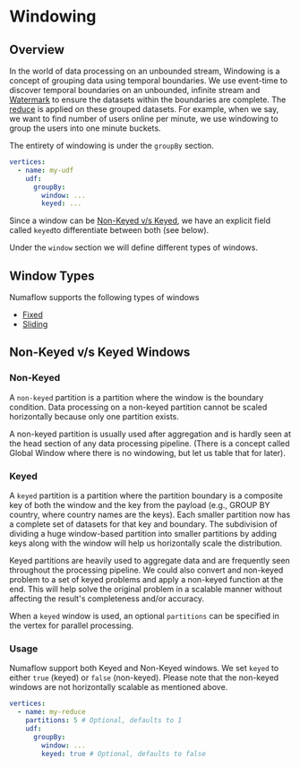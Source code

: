 # Windowing

## Overview

In the world of data processing on an unbounded stream, Windowing is a concept
of grouping data using temporal boundaries. We use event-time to discover
temporal boundaries on an unbounded, infinite stream and [Watermark](../../../../core-concepts/watermarks.md) to ensure
the datasets within the boundaries are complete. The [reduce](../reduce.md) is
applied on these grouped datasets.
For example, when we say, we want to find number of users online per minute, we use
windowing to group the users into one minute buckets.

The entirety of windowing is under the `groupBy` section.

```yaml
vertices:
  - name: my-udf
    udf:
      groupBy:
        window: ...
        keyed: ...
```

Since a window can be [Non-Keyed v/s Keyed](#non-keyed-vs-keyed-windows),
we have an explicit field called `keyed`to differentiate between both (see below).

Under the `window` section we will define different types of windows.

## Window Types

Numaflow supports the following types of windows

- [Fixed](fixed.md)
- [Sliding](sliding.md)

## Non-Keyed v/s Keyed Windows

### Non-Keyed

A `non-keyed` partition is a partition where the window is the boundary condition.
Data processing on a non-keyed partition cannot be scaled horizontally because
only one partition exists.

A non-keyed partition is usually used after aggregation and is hardly seen at
the head section of any data processing pipeline.
(There is a concept called Global Window where there is no windowing, but
let us table that for later).

### Keyed

A `keyed` partition is a partition where the partition boundary is a composite
key of both the window and the key from the payload (e.g., GROUP BY country,
where country names are the keys). Each smaller partition now has a complete
set of datasets for that key and boundary. The subdivision of dividing a huge
window-based partition into smaller partitions by adding keys along with the
window will help us horizontally scale the distribution.

Keyed partitions are heavily used to aggregate data and are frequently seen
throughout the processing pipeline. We could also convert and non-keyed problem
to a set of keyed problems and apply a non-keyed function at the end. This will
help solve the original problem in a scalable manner without affecting the
result's completeness and/or accuracy.

When a `keyed` window is used, an optional `partitions` can be specified in the
vertex for parallel processing.

### Usage

Numaflow support both Keyed and Non-Keyed windows. We set `keyed` to either
`true` (keyed) or `false` (non-keyed). Please note that the non-keyed windows
are not horizontally scalable as mentioned above.

```yaml
vertices:
  - name: my-reduce
    partitions: 5 # Optional, defaults to 1
    udf:
      groupBy:
        window: ...
        keyed: true # Optional, defaults to false
```
